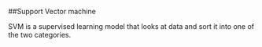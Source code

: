  ##Support Vector machine 
 
  SVM is a supervised learning model that looks at data and sort it into one of the two categories. 

